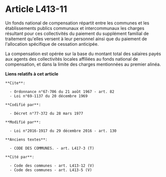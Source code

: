 # Article L413-11

Un fonds national de compensation répartit entre les communes et les établissements publics communaux et intercommunaux les
charges résultant pour ces collectivités du paiement du supplément familial de traitement qu'elles versent à leur personnel
ainsi que du paiement de l'allocation spécifique de cessation anticipée.

La compensation est opérée sur la base du montant total des salaires payés aux agents des collectivités locales affiliées au
fonds national de compensation, et dans la limite des charges mentionnées au premier alinéa.

**Liens relatifs à cet article**

	**Cite**:

	  - Ordonnance n°67-706 du 21 août 1967 - art. 82
	  - Loi n°69-1137 du 20 décembre 1969

	**Codifié par**:

	  - Décret n°77-372 du 28 mars 1977

	**Modifié par**:

	  - Loi n°2016-1917 du 29 décembre 2016 - art. 130

	**Anciens textes**:

	  - CODE DES COMMUNES. - art. L417-3 (T)

	**Cité par**:

	  - Code des communes - art. L413-12 (V)
	  - Code des communes - art. L413-5 (V)
